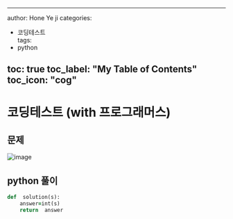 
---

author: Hone Ye ji
categories: 
 - 코딩테스트  
tags: 
 - python

toc: true
toc_label: "My Table of Contents"
toc_icon: "cog"
---
# 코딩테스트 (with 프로그래머스)

## 문제

![image](https://user-images.githubusercontent.com/45659433/155492111-c964eb14-8edf-418d-bed7-d19398e53adc.png)


## python 풀이 


```ruby
def  solution(s):
	answer=int(s)
	return  answer
```
<!--stackedit_data:
eyJoaXN0b3J5IjpbMTM5NzUxOTc3MV19
-->
